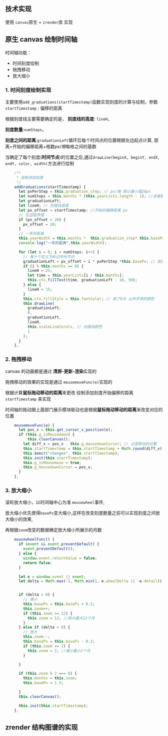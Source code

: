 ## 技术实现

使用 `canvas`原生 + `zrender`库 实现

## 原生 canvas 绘制时间轴

时间轴功能：

- 时间刻度绘制
- 拖拽移动
- 放大缩小

### 1. 时间刻度绘制实现

主要使用`add_graduations(startTimestamp)`函数实现刻度的计算与绘制，参数`startTimestamp` : 偏移的距离

根据刻度线主要需要确定的是，
**刻度线的高度**: `lineH`，

**刻度数量**:`numSteps`，

**刻度之间的距离**:`graduationLeft`循环后每个时间点的位置根据左边起点计算, 距离=开始的偏移距离+格数*px/格*每格之间的基数

当确定了每个刻度(**时间节点**)的位置之后,通过`drawLine(beginX, beginY, endX, endY, color, width)`方法进行绘制

```js
    /**
     * 绘制添加刻度
     */
    addGraduations(startTimestamp) {
      let pxPerStep = this.graduation_step; // px/格 默认最小值20px
      let numSteps = this.months * (this.yearLists.length - 1); //总格数
      let graduationLeft;
      let lineH; // 刻度线高度
      let px_offset = startTimestamp; //开始的偏移距离 px
      // 左边临界值
      if (px_offset > 20) {
        px_offset = 20;
      }
      // 一年的距离
      this.yearWidth = this.months *  this.graduation_step* this.basePx
      console.log("一年的距离",this.yearWidth);

      for (let i = 0; i < numSteps; i++) {
        // 每十个定义为标记年份节点
        graduationLeft = px_offset + i * pxPerStep *this.basePx; // 距离=开始的偏移距离+格数*px/格
        if (i % this.months == 0) {
          lineH = 25;
          let time = this.yearLists[i / this.months];
          this.ctx.fillText(time, graduationLeft - 10, 50);
        } else {
          lineH = 15;
        }
        this.ctx.fillStyle = this.fontColor; // 除了0点 以外字体的颜色
        this.drawLine(
          graduationLeft,
          0,
          graduationLeft,
          lineH,
          this.scaleLineCorols, // 刻度线颜色
          1
        );
      }
    },
```

### 2. 拖拽移动

canvas 的动画都是通过 **清屏-更新-渲染**实现的

拖拽移动的效果的实现是通过 `mousemoveFunc(e)`实现的

根据计算**鼠标拖动移动的距离**来更改 绘制添加刻度开始偏移的距离 `startTimestamp` 来实现

时间轴的拖动跟上面部门展示模块联动也是根据**鼠标拖动移动的距离**来改变对应的位置

```js
    mousemoveFunc(e) {
      let pos_x = this.get_cursor_x_position(e);
      if (this.g_isMousedown) {
          this.clearCanvas();
        let diff_x = pos_x - this.g_mousedownCursor; // 记录移动的位置
        this.startTimestamp = this.startTimestamp + Math.round(diff_x);
        this.$emit("changex", this.startTimestamp);
        this.init(this.startTimestamp);
        this.g_isMousemove = true;
        this.g_mousedownCursor = pos_x;
      }
    },
```

### 3. 放大缩小

滚轮放大缩小，以时间轴中心为准 `mousewheel`事件,

放大缩小优先使得`basePx`变大缩小,这样在改变刻度数量之前可以实现刻度之间放大缩小的效果,

再根据`zoom`改变的数据确定放大缩小所展示的月数

```js
    mousewheelFunc() {
      if (event && event.preventDefault) {
        event.preventDefault();
      } else {
        window.event.returnValue = false;
        return false;
      }

      let e = window.event || event;
      let delta = Math.max(-1, Math.min(1, e.wheelDelta || -e.detail));


      if (delta > 0) {
        // 缩小
        this.basePx = this.basePx + 0.2;
        this.zoom++;
        if (this.zoom >= 12) {
          this.zoom = 12; //放大最大12个月
        }
      } else if (delta < 0) {
        // 放大
        this.zoom--;
        this.basePx = this.basePx - 0.2;
        if (this.zoom <= 2) {
          this.zoom = 2; //缩小最小2个月
        }

      }

      if (this.zoom % 2 === 0) {
        this.months = this.zoom;
        this.basePx = 1.5;

      }
      this.clearCanvas();

      this.init(this.startTimestamp);
    },
```

## zrender 结构图谱的实现
